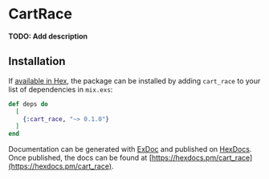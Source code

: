 # CartRace

**TODO: Add description**

## Installation

If [available in Hex](https://hex.pm/docs/publish), the package can be installed
by adding `cart_race` to your list of dependencies in `mix.exs`:

```elixir
def deps do
  [
    {:cart_race, "~> 0.1.0"}
  ]
end
```

Documentation can be generated with [ExDoc](https://github.com/elixir-lang/ex_doc)
and published on [HexDocs](https://hexdocs.pm). Once published, the docs can
be found at [https://hexdocs.pm/cart_race](https://hexdocs.pm/cart_race).

